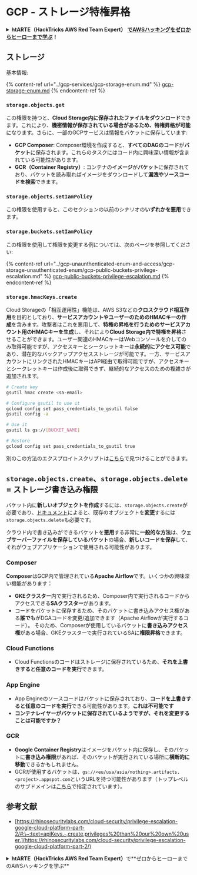 # GCP - ストレージ特権昇格

<details>

<summary><strong>htARTE（HackTricks AWS Red Team Expert）</strong> <a href="https://training.hacktricks.xyz/courses/arte"><strong>でAWSハッキングをゼロからヒーローまで学ぶ</strong></a><strong>！</strong></summary>

HackTricks をサポートする他の方法:

* **HackTricks で企業を宣伝したい** または **HackTricks をPDFでダウンロードしたい場合は** [**SUBSCRIPTION PLANS**](https://github.com/sponsors/carlospolop) をチェック！
* [**公式PEASS＆HackTricksグッズ**](https://peass.creator-spring.com)を入手
* [**The PEASS Family**](https://opensea.io/collection/the-peass-family)を発見し、独占的な [**NFTs**](https://opensea.io/collection/the-peass-family) のコレクションを見つける
* **💬 [Discordグループ](https://discord.gg/hRep4RUj7f)** に参加するか、[telegramグループ](https://t.me/peass) に参加するか、**Twitter** 🐦 [**@carlospolopm**](https://twitter.com/carlospolopm) をフォローする。
* **ハッキングテクニックを共有するために** [**HackTricks**](https://github.com/carlospolop/hacktricks) と [**HackTricks Cloud**](https://github.com/carlospolop/hacktricks-cloud) のGitHubリポジトリにPRを提出する。

</details>

## ストレージ

基本情報:

{% content-ref url="../gcp-services/gcp-storage-enum.md" %}
[gcp-storage-enum.md](../gcp-services/gcp-storage-enum.md)
{% endcontent-ref %}

### `storage.objects.get`

この権限を持つと、**Cloud Storage内に保存されたファイルをダウンロード**できます。これにより、**機密情報が保存されている場合があるため、特権昇格が可能**になります。さらに、一部のGCPサービスは情報をバケットに保存しています:

* **GCP Composer**: Composer環境を作成すると、**すべてのDAGのコード**が**バケット**に保存されます。これらのタスクにはコード内に興味深い情報が含まれている可能性があります。
* **GCR（Container Registry）**: コンテナの**イメージ**が**バケット**に保存されており、バケットを読み取ればイメージをダウンロードして**漏洩やソースコードを検索**できます。

### `storage.objects.setIamPolicy`

この権限を使用すると、このセクションの以前のシナリオの**いずれかを悪用**できます。

### **`storage.buckets.setIamPolicy`**

この権限を使用して権限を変更する例については、次のページを参照してください:

{% content-ref url="../gcp-unaunthenticated-enum-and-access/gcp-storage-unauthenticated-enum/gcp-public-buckets-privilege-escalation.md" %}
[gcp-public-buckets-privilege-escalation.md](../gcp-unaunthenticated-enum-and-access/gcp-storage-unauthenticated-enum/gcp-public-buckets-privilege-escalation.md)
{% endcontent-ref %}

### `storage.hmacKeys.create`

Cloud Storageの「相互運用性」機能は、AWS S3などの**クロスクラウド相互作用**を目的としており、**サービスアカウントやユーザーのためのHMACキーの作成**を含みます。攻撃者はこれを悪用して、**特権の昇格を行うためのサービスアカウント用のHMACキーを生成**し、それにより**Cloud Storage内で特権を昇格**させることができます。ユーザー関連のHMACキーはWebコンソールを介してのみ取得可能ですが、アクセスキーとシークレットキーは**永続的にアクセス可能**であり、潜在的なバックアップアクセスストレージが可能です。一方、サービスアカウントにリンクされたHMACキーはAPI経由で取得可能ですが、アクセスキーとシークレットキーは作成後に取得できず、継続的なアクセスのための複雑さが追加されます。
```bash
# Create key
gsutil hmac create <sa-email>

# Configure gsutil to use it
gcloud config set pass_credentials_to_gsutil false
gsutil config -a

# Use it
gsutil ls gs://[BUCKET_NAME]

# Restore
gcloud config set pass_credentials_to_gsutil true
```
別のこの方法のエクスプロイトスクリプトは[こちら](https://github.com/RhinoSecurityLabs/GCP-IAM-Privilege-Escalation/blob/master/ExploitScripts/storage.hmacKeys.create.py)で見つけることができます。

## `storage.objects.create`、`storage.objects.delete` = ストレージ書き込み権限

バケット内に**新しいオブジェクトを作成**するには、`storage.objects.create`が必要であり、[ドキュメント](https://cloud.google.com/storage/docs/access-control/iam-permissions#object\_permissions)によると、既存のオブジェクトを**変更**するには`storage.objects.delete`も必要です。

クラウド内で書き込みができるバケットを**悪用**する非常に**一般的な方法**は、**ウェブサーバーファイルを保存しているバケット**の場合、**新しいコードを保存**して、それがウェブアプリケーションで使用される可能性があります。

### Composer

**Composer**はGCP内で管理されている**Apache Airflow**です。いくつかの興味深い機能があります：

* **GKEクラスター**内で実行されるため、Composer内で実行されるコードからアクセスできる**SAクラスター**があります。
* コードをバケットに保存するため、そのバケットに書き込みアクセス権がある**誰でも**がDGAコードを変更/追加できます（Apache Airflowが実行するコード）。
そのため、Composerが使用しているバケットに**書き込みアクセス権**がある場合、GKEクラスターで実行されているSAに**権限昇格**できます。

### Cloud Functions

* Cloud Functionsのコードはストレージに保存されているため、**それを上書きすると任意のコードを実行**できます。

### App Engine

* App Engineのソースコードはバケットに保存されており、**コードを上書きすると任意のコードを実行**できる可能性があります。**これは不可能です**
* **コンテナレイヤーがバケットに保存されているようですが、それを変更することは可能ですか？**

### GCR

* **Google Container Registry**はイメージをバケット内に保存し、そのバケットに**書き込み権限**があれば、そのバケットが実行されている場所に**横断的に移動**できるかもしれません。
* GCRが使用するバケットは、`gs://<eu/usa/asia/nothing>.artifacts.<project>.appspot.com`というURLを持つ可能性があります（トップレベルのサブドメインは[こちら](https://cloud.google.com/container-registry/docs/pushing-and-pulling)で指定されています）。

## **参考文献**

* [https://rhinosecuritylabs.com/cloud-security/privilege-escalation-google-cloud-platform-part-2/#:\~:text=apiKeys.-,create,privileges%20than%20our%20own%20user.](https://rhinosecuritylabs.com/cloud-security/privilege-escalation-google-cloud-platform-part-2/)

<details>

<summary><strong>htARTE（HackTricks AWS Red Team Expert）</strong>で**ゼロからヒーローまでのAWSハッキングを学ぶ**</summary>

HackTricksをサポートする他の方法：

* **HackTricksで企業を宣伝**したい場合や**HackTricksをPDFでダウンロード**したい場合は、[**SUBSCRIPTION PLANS**](https://github.com/sponsors/carlospolop)をチェックしてください！
* [**公式PEASS＆HackTricksスワッグ**](https://peass.creator-spring.com)を入手する
* [**The PEASS Family**](https://opensea.io/collection/the-peass-family)を発見し、独占的な[NFTs](https://opensea.io/collection/the-peass-family)のコレクションである**The PEASS Family**を入手する
* 💬 [**Discordグループ**](https://discord.gg/hRep4RUj7f)または[**Telegramグループ**](https://t.me/peass)に**参加**するか、**Twitter** 🐦 [**@carlospolopm**](https://twitter.com/carlospolopm)で**フォロー**する。
* **ハッキングトリックを共有する**ために、[**HackTricks**](https://github.com/carlospolop/hacktricks)と[**HackTricks Cloud**](https://github.com/carlospolop/hacktricks-cloud)のGitHubリポジトリにPRを提出する。

</details>
